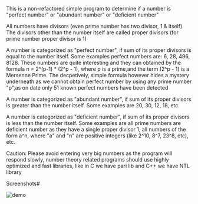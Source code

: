 This is a non-refactored simple program to determine if a number is "perfect number" or "abundant number" or "deficient number"

All numbers have divisors (even prime number has two divisor, 1 & itself). The divisors other than the number itself are called proper divisors (for prime number proper divisor is 1)

A number is categorized as "perfect number", if sum of its proper divisors is equal to the number itself. Some examples perfect numbers are: 6, 28, 496, 8128. These numbers are quite interesting and they can obtained by the formula n = 2^(p-1) * (2^p - 1), where p is a prime,and the term (2^p - 1) is a Mersenne Prime. The decpetively, simple formula however hides a mystery underneath as we cannot obtain perfect number by using any prime number "p",as on date only 51 known perfect numbers have been detected

A number is categorized as "abundant number", if sum of its proper divisors is greater than the number itself. Some examples are 20, 30, 12, 18, etc.

A number is categorized as "deficient number", if sum of its proper divisors is less than the number itself. Some examples are all prime numbers are deficient number as they have a single proper divisor 1, all numbers of the form a^n, where "a" and "n" are positive integers (like 2^10, 8^7, 23^8, etc), etc.

Caution: Please avoid entering very big numbers as the program will respond slowly, number theory related programs should use highly optimized and fast libraries, like in C we have pari lib and C++ we have NTL library

Screenshots#

![demo](https://user-images.githubusercontent.com/82666308/193574642-2a0eec8b-d7f4-4e60-b306-00f873eacfae.JPG)
